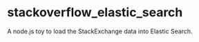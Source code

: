 stackoverflow_elastic_search
============================

A node.js toy to load the StackExchange data into Elastic Search.
